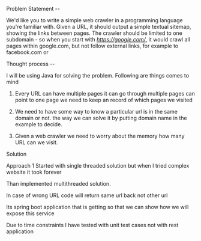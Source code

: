 Problem Statement  --

We'd like you to write a simple web crawler in a programming language you're familiar with.
 Given a URL, it should output a simple textual sitemap, showing the links between pages.
  The crawler should be limited to one subdomain - so when you start with *https://google.com/*, 
  it would crawl all pages within google.com, but not follow external links, for example to facebook.com or 

Thought process -- 

I will be using Java for  solving the problem. Following are things comes to mind 

1. Every URL can have multiple pages 
it can go through multiple pages can point to one page we need to keep an record of which pages we visited 

2. We need to have some way to know a particular url is in the same domain or not.
 the way we can solve it by putting domain name in the example  to decide.

3. Given a web crawler we need to worry about the memory how many URL can we visit. 



Solution

Approach 1 Started with single threaded solution  but when I tried complex website it took forever

Than implemented multithreaded solution. 

In case of wrong URL code will return same url back not other url 

Its spring boot application that is getting so that we can show how we will expose this service 

Due to time constraints  I have tested with unit test cases not with rest application

